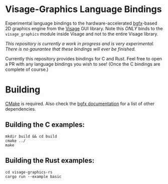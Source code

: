 # Visage-Graphics Language Bindings
Experimental language bindings to the hardware-accelerated [bgfx](https://github.com/bkaradzic/bgfx)-based 2D graphics engine from the [Visage](https://github.com/VitalAudio/visage) GUI library. Note this *ONLY* binds to the `visage_graphics` module inside Visage and not to the entire Visage library.

*This repository is currently a work in progress and is very experimental. There is no gaurantee that these bindings will ever be finished.*

Currently this repository provides bindings for C and Rust. Feel free to open a PR with any language bindings you wish to see! (Once the C bindings are complete of course.)

# Building

[CMake](https://cmake.org/) is required. Also check the [bgfx documentation](https://bkaradzic.github.io/bgfx/build.html) for a list of other dependencies.

## Building the C examples:

```
mkdir build && cd build
cmake ../
make
```

## Building the Rust examples:

```
cd visage-graphics-rs
cargo run --example basic
```